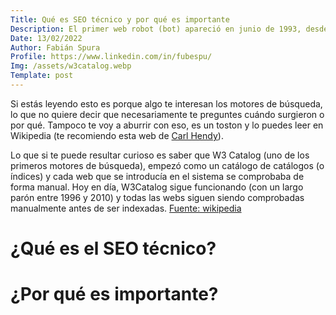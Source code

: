 ```yaml
---
Title: Qué es SEO técnico y por qué es importante
Description: El primer web robot (bot) apareció en junio de 1993, desde entonces mucho ha cambiado.
Date: 13/02/2022
Author: Fabián Spura
Profile: https://www.linkedin.com/in/fubespu/
Img: /assets/w3catalog.webp
Template: post
---
```

Si estás leyendo esto es porque algo te interesan los motores de búsqueda, lo que no quiere decir que necesariamente te preguntes cuándo surgieron o por qué.
Tampoco te voy a aburrir con eso, es un toston y lo puedes leer en Wikipedia (te recomiendo esta web de [Carl Hendy](https://carlhendy.com/history-of-search-engines/)).

Lo que si te puede resultar curioso es saber que W3 Catalog (uno de los primeros motores de búsqueda), empezó como un catálogo de catálogos (o índices) y cada web que se introducía en el sistema se comprobaba de forma manual.
Hoy en día, W3Catalog sigue funcionando (con un largo parón entre 1996 y 2010) y todas las webs siguen siendo comprobadas manualmente antes de ser indexadas. [Fuente: wikipedia](https://en.wikipedia.org/wiki/W3Catalog)

# ¿Qué es el SEO técnico?

# ¿Por qué es importante?
